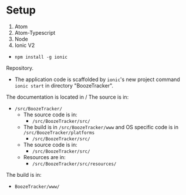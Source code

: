 # Setup

1. Atom
2. Atom-Typescript
3. Node
4. Ionic V2
  - `npm install -g ionic`

Repository.
  - The application code is scaffolded by `ionic`'s new project command `ionic start` in directory "BoozeTracker".


The documentation is located in /
The source is in:
- `/src/BoozeTracker/`
  - The source code is in:
    - `/src/BoozeTracker/src/`
  - The build is in `/src/BoozeTracker/www` and OS specific code is in `/src/BoozeTracker/platforms`
    - `/src/BoozeTracker/src/`
  - The source code is in:
    - `/src/BoozeTracker/src/`
  - Resources are in:
    - `/src/BoozeTracker/src/resources/`




The build is in:
- `BoozeTracker/www/`
